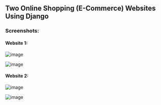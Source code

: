 ## Two Online Shopping (E-Commerce) Websites Using Django

### Screenshots:

#### Website 1:
![image](https://github.com/user-attachments/assets/a81c948c-e420-4adf-80e2-71cb92f404c7)

![image](https://github.com/user-attachments/assets/6adc3d90-e47b-42ee-9f40-45d4e232cdbf)

#### Website 2:
![image](https://github.com/user-attachments/assets/b34350c9-34c8-4607-bf90-96f03a150037)

![image](https://github.com/user-attachments/assets/604c724c-4975-43b6-9f54-a1e6d3da9d4c)
